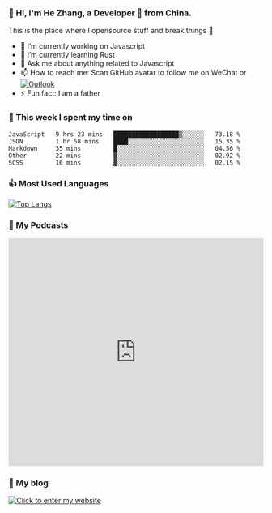### 👋 Hi, I'm He Zhang, a Developer 🚀 from China.

This is the place where I opensource stuff and break things :rofl:

- 🔭  I’m currently working on Javascript
- 🌱  I’m currently learning Rust
- 💬  Ask me about anything related to Javascript
- 📫  How to reach me: Scan GitHub avatar to follow me on WeChat or [![Outlook](https://img.shields.io/badge/-Outlook-0078D4?style=flat&logo=Microsoft-Outlook&logoColor=white)](mailto:link@zhanghe.cool)
- ⚡  Fun fact: I am a father

### 💪 This week I spent my time on 
<!--START_SECTION:waka-->
```text
JavaScript   9 hrs 23 mins   ██████████████████▒░░░░░░   73.18 % 
JSON         1 hr 58 mins    ████░░░░░░░░░░░░░░░░░░░░░   15.35 % 
Markdown     35 mins         █░░░░░░░░░░░░░░░░░░░░░░░░   04.56 % 
Other        22 mins         ▓░░░░░░░░░░░░░░░░░░░░░░░░   02.92 % 
SCSS         16 mins         ▓░░░░░░░░░░░░░░░░░░░░░░░░   02.15 % 
```
<!--END_SECTION:waka-->

### 👍 Most Used Languages
[![Top Langs](https://github-readme-stats.vercel.app/api/top-langs/?username=zhanghecool&layout=compact)](https://zhanghe.cool)

### 🎤 My Podcasts
<iframe allow="autoplay *; encrypted-media *; fullscreen *" frameborder="0" height="450" style="width:100%;max-width:660px;overflow:hidden;background:transparent;" sandbox="allow-forms allow-popups allow-same-origin allow-scripts allow-storage-access-by-user-activation allow-top-navigation-by-user-activation" src="https://embed.podcasts.apple.com/cn/podcast/%E5%81%9A%E4%B8%AA%E7%A8%8B%E5%BA%8F%E5%91%98/id1524253468?l=en"></iframe>

### 🌈 My blog 
[![Click to enter my website](https://cdn.jsdelivr.net/gh/zhanghecool/assets/images/gif/zhanghecools.gif)](https://zhanghe.cool)
